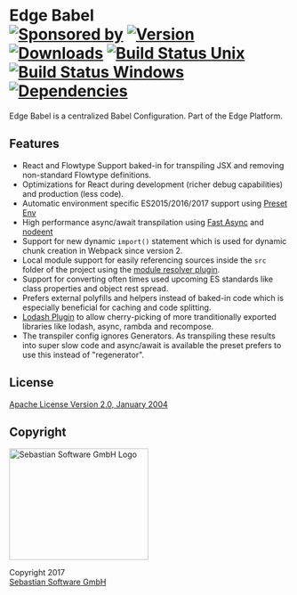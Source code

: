 # Edge Babel<br/>[![Sponsored by][sponsor-img]][sponsor] [![Version][npm-version-img]][npm] [![Downloads][npm-downloads-img]][npm] [![Build Status Unix][travis-img]][travis] [![Build Status Windows][appveyor-img]][appveyor] [![Dependencies][deps-img]][deps]

[sponsor-img]: https://img.shields.io/badge/Sponsored%20by-Sebastian%20Software-692446.svg
[sponsor]: https://www.sebastian-software.de
[deps]: https://david-dm.org/sebastian-software/edge-babel
[deps-img]: https://david-dm.org/sebastian-software/edge-babel.svg
[npm]: https://www.npmjs.com/package/edge-babel
[npm-downloads-img]: https://img.shields.io/npm/dm/edge-babel.svg
[npm-version-img]: https://img.shields.io/npm/v/edge-babel.svg
[travis-img]: https://img.shields.io/travis/sebastian-software/edge-babel/master.svg?branch=master&label=unix%20build
[appveyor-img]: https://img.shields.io/appveyor/ci/swernerx/edge-babel/master.svg?label=windows%20build
[travis]: https://travis-ci.org/sebastian-software/edge-babel
[appveyor]: https://ci.appveyor.com/project/swernerx/edge-babel/branch/master

Edge Babel is a centralized Babel Configuration. Part of the Edge Platform.



## Features

- React and Flowtype Support baked-in for transpiling JSX and removing non-standard Flowtype definitions.
- Optimizations for React during development (richer debug capabilities) and production (less code).
- Automatic environment specific ES2015/2016/2017 support using [Preset Env](https://github.com/babel/babel-preset-env)
- High performance async/await transpilation using [Fast Async](https://github.com/MatAtBread/fast-async) and [nodeent](https://github.com/MatAtBread/nodent#performance)
- Support for new dynamic `import()` statement which is used for dynamic chunk creation in Webpack since version 2.
- Local module support for easily referencing sources inside the `src` folder of the project using the [module resolver plugin](https://github.com/tleunen/babel-plugin-module-resolver).
- Support for converting often times used upcoming ES standards like class properties and object rest spread.
- Prefers external polyfills and helpers instead of baked-in code which is especially beneficial for caching and code splitting.
- [Lodash Plugin](https://github.com/lodash/babel-plugin-lodash) to allow cherry-picking of more tranditionally exported libraries like lodash, async, rambda and recompose.
- The transpiler config ignores Generators. As transpiling these results into super slow code and async/await is available the preset prefers to use this instead of "regenerator".



## License

[Apache License Version 2.0, January 2004](license)

## Copyright

<img src="https://raw.githubusercontent.com/sebastian-software/s15e-javascript/master/assets/sebastiansoftware.png" alt="Sebastian Software GmbH Logo" width="250" height="200"/>

Copyright 2017<br/>[Sebastian Software GmbH](http://www.sebastian-software.de)
